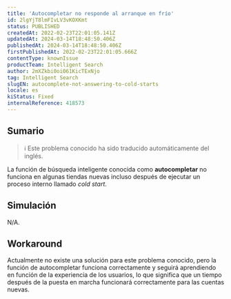 ```yaml
---
title: 'Autocompletar no responde al arranque en frío'
id: 2lgYjT8lmFIvLV3vKOXKmt
status: PUBLISHED
createdAt: 2022-02-23T22:01:05.141Z
updatedAt: 2024-03-14T18:48:50.406Z
publishedAt: 2024-03-14T18:48:50.406Z
firstPublishedAt: 2022-02-23T22:01:05.666Z
contentType: knownIssue
productTeam: Intelligent Search
author: 2mXZkbi0oi061KicTExNjo
tag: Intelligent Search
slugEN: autocomplete-not-answering-to-cold-starts
locale: es
kiStatus: Fixed
internalReference: 418573
---
```


## Sumario

>ℹ️ Este problema conocido ha sido traducido automáticamente del inglés.


La función de búsqueda inteligente conocida como **autocompletar** no funciona en algunas tiendas nuevas incluso después de ejecutar un proceso interno llamado _cold start_.



##

## Simulación


N/A.



## Workaround


Actualmente no existe una solución para este problema conocido, pero la función de autocompletar funciona correctamente y seguirá aprendiendo en función de la experiencia de los usuarios, lo que significa que un tiempo después de la puesta en marcha funcionará correctamente para las cuentas nuevas.





